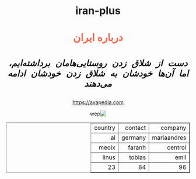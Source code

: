 # iran-plus
<!DOCTYPE html>

<html>
<head>
  <meta http-equiv="CONTENT-TYPE" content="text/html; charset=UTF-8">
  <title>tamrin!</title>
</head>
<body style="direction: rtl; text-align: center;">
  <h1 style="color:tomato;">درباره ایران</h1>
  <h1><large><i> 
   
    دست از شلاق زدن روستایی‌هامان برداشته‌ایم، اما آن‌ها خودشان به شلاق زدن خودشان ادامه می‌دهند
  </h1></small></i>
  <p><a
    href="https://avapedia.com">
       https://avapedia.com </a> </p>
  <img src="sky-profile-picture-2.jpg" 
  alt="wep">
  <table border="1px solid black"> 
    <tr>
      <td>company</td>
      <td>contact</td>
      <td>country</td>
    </tr>
    <tr>
      <td>mariaandres</td>
      <td>germany</td>
      <td>al</td>   
    </tr>
    <tr>
      <td>centrol</td>
      <td>faranh</td>
      <td>meoix</td>
    </tr>
    <tr>
     <td>emil</td>
     <td>tobias</td>
     <td>linus</td>
    </tr>
    <tr>
      <td>96</td>
      <td>84</td>
      <td>23</td>
    </tr>
  </table>
</body>
</html>
